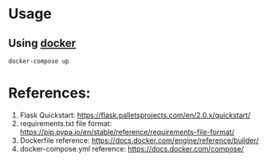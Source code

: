 # Usage
## Using [docker](https://www.docker.com/get-started)
```sh
docker-compose up
```

# References:
1. Flask Quickstart: https://flask.palletsprojects.com/en/2.0.x/quickstart/
2. requirements.txt file format: https://pip.pypa.io/en/stable/reference/requirements-file-format/
3. Dockerfile reference: https://docs.docker.com/engine/reference/builder/
4. docker-compose.yml reference: https://docs.docker.com/compose/
